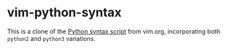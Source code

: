 vim-python-syntax
=================

This is a clone of the [Python syntax script](http://www.vim.org/scripts/script.php?script_id=790)
from vim.org, incorporating both `python2` and `python3` variations.
